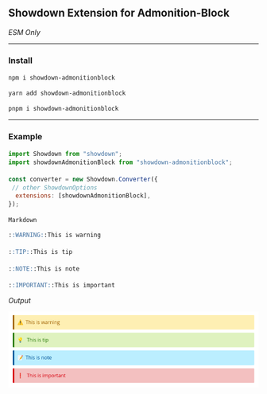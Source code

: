 ## Showdown Extension for Admonition-Block

_ESM Only_

---

### Install

```bash
npm i showdown-admonitionblock
```

```bash
yarn add showdown-admonitionblock
```

```bash
pnpm i showdown-admonitionblock
```

---

### Example

```js
import Showdown from "showdown";
import showdownAdmonitionBlock from "showdown-admonitionblock";

const converter = new Showdown.Converter({
 // other ShowdownOptions
  extensions: [showdownAdmonitionBlock],
});
```

``Markdown``

```md
::WARNING::This is warning

::TIP::This is tip

::NOTE::This is note

::IMPORTANT::This is important
```

*Output*

![ss](./public/ss.png)
